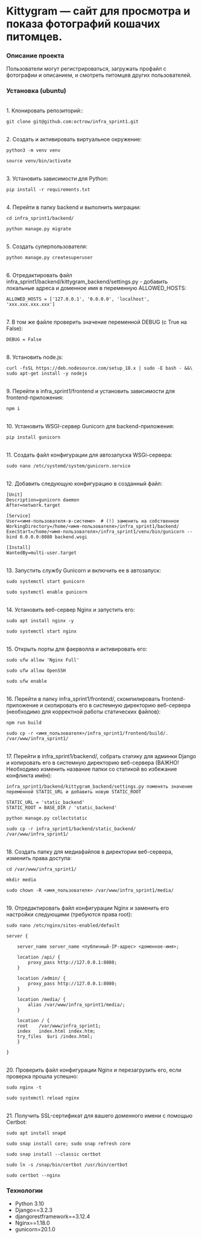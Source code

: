 # Kittygram — сайт для просмотра и показа фотографий кошачих питомцев.

### Описание проекта
Пользователи могут регистрироваться, загружать профайл с фотографии и описанием, и смотреть питомцев других пользователей.

### Установка (ubuntu)
<br>1. Клонировать репозиторий::
```
git clone git@github.com:octrow/infra_sprint1.git
```

<br>2. Создать и активировать виртуальное окружение:
```
python3 -m venv venv
```
```
source venv/bin/activate
```

<br>3. Установить зависимости для Python:
```
pip install -r requirements.txt 
```

<br>4. Перейти в папку backend и выполнить миграции:
```
cd infra_sprint1/backend/
```
```
python manage.py migrate
```

<br>5. Создать суперпользователя:
```
python manage.py createsuperuser
```

<br>6. Отредактировать файл infra_sprint1/backend/kittygram_backend/settings.py - добавить локальные адреса и доменное имя в переменную ALLOWED_HOSTS:
```
ALLOWED_HOSTS = ['127.0.0.1', '0.0.0.0', 'localhost', 'xxx.xxx.xxx.xxx']
```

<br>7. В том же файле проверить значение переменной DEBUG (с True на False):
```
DEBUG = False
```

<br>8. Установить node.js:
```
curl -fsSL https://deb.nodesource.com/setup_18.x | sudo -E bash - &&\
sudo apt-get install -y nodejs
```

<br>9. Перейти в infra_sprint1/frontend и установить зависимости для frontend-приложения:
```
npm i
```

<br>10. Установить WSGI-сервер Gunicorn для backend-приложения:
```
pip install gunicorn
```

<br>11. Создать файл конфигурации для автозапуска WSGi-сервера:
```
sudo nano /etc/systemd/system/gunicorn.service
```

<br>12. Добавить следующую конфигурацию в созданный файл:
```
[Unit]
Description=gunicorn daemon 
After=network.target 

[Service]
User=<имя-пользователя-в-системе>  # (!) заменить на собственное
WorkingDirectory=/home/<имя-пользователя>/infra_sprint1/backend/
ExecStart=/home/<имя-пользователя>/infra_sprint1/venv/bin/gunicorn --bind 0.0.0.0:8080 backend.wsgi

[Install]
WantedBy=multi-user.target 
```

<br>13. Запустить службу Gunicorn и включить ее в автозапуск:
```
sudo systemctl start gunicorn
```
```
sudo systemctl enable gunicorn
```

<br>14. Установить веб-сервер Nginx и запустить его:
```
sudo apt install nginx -y
```
```
sudo systemctl start nginx 
```

<br>15. Открыть порты для фаерволла и активировать его:
```
sudo ufw allow 'Nginx Full'
```
```
sudo ufw allow OpenSSH
```
```
sudo ufw enable
```

<br>16. Перейти в папку infra_sprint1/frontend/, скомпилировать frontend-приложение и скопировать его в системную директорию веб-сервера (необходимо для корректной работы статических файлов):
```
npm run build
```
```
sudo cp -r <имя_пользователя>/infra_sprint1/frontend/build/. /var/www/infra_sprint1/
```

<br>17. Перейти в infra_sprint1/backend/, собрать статику для админки Django и копировать его в системную директорию веб-сервера (ВАЖНО! Необходимо изменить название папки со статикой во избежание конфликта имён):
```
infra_sprint1/backend/kittygram_backend/settings.py поменять значение переменной STATIC_URL и добавить новую STATIC_ROOT

STATIC_URL = 'static_backend'
STATIC_ROOT = BASE_DIR / 'static_backend' 
```
```
python manage.py collectstatic
```
```
sudo cp -r infra_sprint1/backend/static_backend/ /var/www/infra_sprint1/
```

<br>18. Создать папку для медиафайлов в директории веб-сервера, изменить права доступа:
```
cd /var/www/infra_sprint1/
```
```
mkdir media
```
```
sudo chown -R <имя_пользователя> /var/www/infra_sprint1/media/
```

<br>19. Отредактировать файл конфигурации Nginx и заменить его настройки следующими (требуются права root):
```
sudo nano /etc/nginx/sites-enabled/default 
```
```
server {

    server_name server_name <публичный-IP-адрес> <доменное-имя>;

    location /api/ {
        proxy_pass http://127.0.0.1:8080;
    }

    location /admin/ {
        proxy_pass http://127.0.0.1:8080;
    }

    location /media/ {
        alias /var/www/infra_sprint1/media/;
    }

    location / {
    root    /var/www/infra_sprint1;
    index   index.html index.htm;
    try_files  $uri /index.html;
    }

}
```

<br>20. Проверить файл конфигурации Nginx и перезагрузить его, если проверка прошла успешно:
```
sudo nginx -t
```
```
sudo systemctl reload nginx
```

<br>21. Получить SSL-сертификат для вашего доменного имени с помощью Certbot:
```
sudo apt install snapd
```
```
sudo snap install core; sudo snap refresh core
```
```
sudo snap install --classic certbot
```
```
sudo ln -s /snap/bin/certbot /usr/bin/certbot 
```
```
sudo certbot --nginx
```

### Технологии

 - Python 3.10
 - Django==3.2.3
 - djangorestframework==3.12.4
 - Nginx==1.18.0
 - gunicorn=20.1.0
